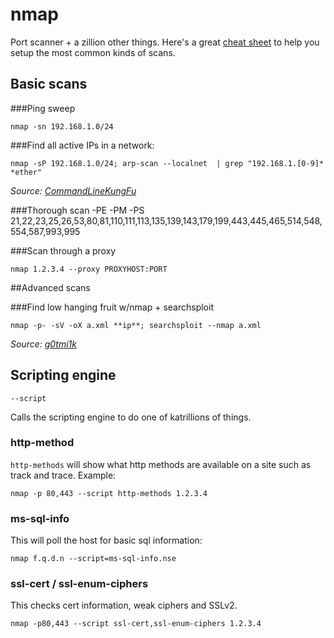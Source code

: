 # nmap
Port scanner + a zillion other things. Here's a great [cheat sheet](https://pentestlab.wordpress.com/2012/08/17/nmap-cheat-sheet/) to help you setup the most common kinds of scans.
      
## Basic scans

###Ping sweep

    nmap -sn 192.168.1.0/24
    
###Find all active IPs in a network:

    nmap -sP 192.168.1.0/24; arp-scan --localnet  | grep "192.168.1.[0-9]* *ether"

*Source: [CommandLineKungFu](http://www.commandlinefu.com/commands/view/18230/find-all-active-ip-addresses-in-a-network)*

###Thorough scan 
    -PE -PM -PS 21,22,23,25,26,53,80,81,110,111,113,135,139,143,179,199,443,445,465,514,548,554,587,993,995
    
###Scan through a proxy

    nmap 1.2.3.4 --proxy PROXYHOST:PORT
    
##Advanced scans

###Find low hanging fruit w/nmap + searchsploit

	nmap -p- -sV -oX a.xml **ip**; searchsploit --nmap a.xml

*Source: [g0tmi1k](https://twitter.com/g0tmi1k/status/793844870481846272)*


## Scripting engine

`--script`

Calls the scripting engine to do one of katrillions of things.
 
### http-method 
 
`http-methods`
will show what http methods are available on a site such as track and trace.  Example:

    nmap -p 80,443 --script http-methods 1.2.3.4
 
### ms-sql-info

This will poll the host for basic sql information:

    nmap f.q.d.n --script=ms-sql-info.nse 
    
### ssl-cert / ssl-enum-ciphers    
    
 This checks cert information, weak ciphers and SSLv2.

    nmap -p80,443 --script ssl-cert,ssl-enum-ciphers 1.2.3.4